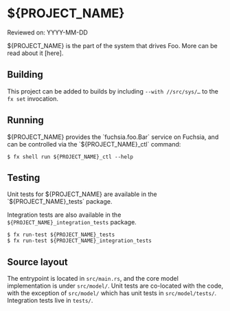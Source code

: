 # ${PROJECT_NAME}

Reviewed on: YYYY-MM-DD

${PROJECT_NAME} is the part of the system that drives Foo. More can be read
about it [here].

## Building

This project can be added to builds by including `--with //src/sys/…` to the `fx
set` invocation.

## Running

${PROJECT_NAME} provides the `fuchsia.foo.Bar` service on Fuchsia, and can be
controlled via the `${PROJECT_NAME}_ctl` command:

```
$ fx shell run ${PROJECT_NAME}_ctl --help
```

## Testing

Unit tests for ${PROJECT_NAME} are available in the `${PROJECT_NAME}_tests`
package.

Integration tests are also available in the `${PROJECT_NAME}_integration_tests`
package.

```
$ fx run-test ${PROJECT_NAME}_tests
$ fx run-test ${PROJECT_NAME}_integration_tests
```

## Source layout

The entrypoint is located in `src/main.rs`, and the core model implementation is
under `src/model/`. Unit tests are co-located with the code, with the exception
of `src/model/` which has unit tests in `src/model/tests/`. Integration tests
live in `tests/`.
